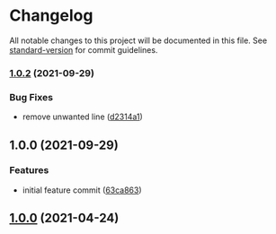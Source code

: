 # Changelog

All notable changes to this project will be documented in this file. See [standard-version](https://github.com/conventional-changelog/standard-version) for commit guidelines.

### [1.0.2](https://github.com/crestamr/AutomaticChangeLog/compare/v1.0.1...v1.0.2) (2021-09-29)


### Bug Fixes

* remove unwanted line ([d2314a1](https://github.com/crestamr/AutomaticChangeLog/commits/d2314a158663ebe9b9929f451825084fd104bdf2))

## 1.0.0 (2021-09-29)

### Features

* initial feature commit ([63ca863](https://github.com/crestamr/AutomaticChangeLog/commits/63ca863a7e9465e908fe6a136f2fad0b74b21aab))

## [1.0.0](https://github.com/mokkapps/changelog-generator-demo/compare/v0.1.0...v1.0.0) (2021-04-24)
